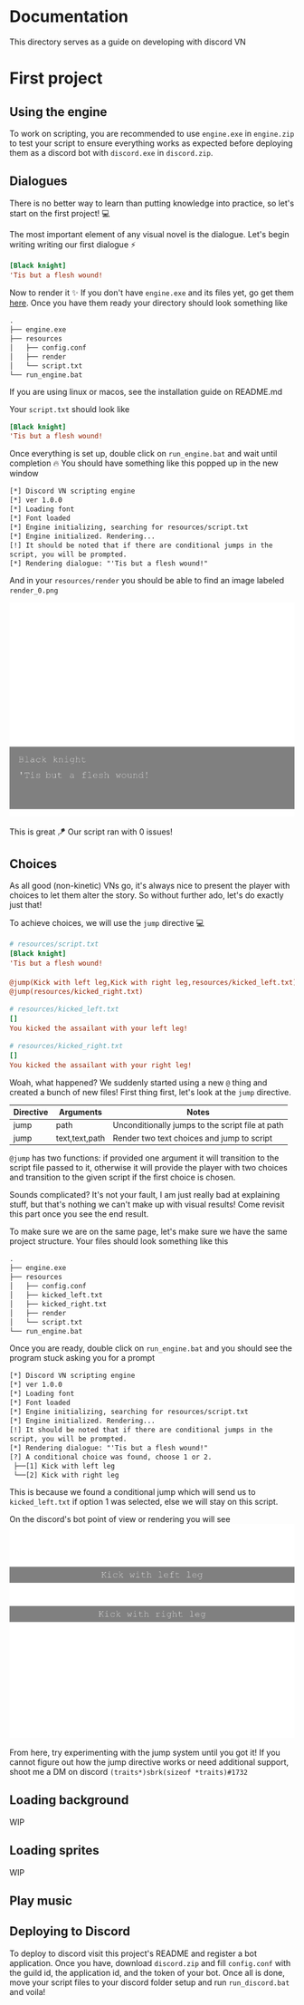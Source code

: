 # Documentation 
This directory serves as a guide on developing with discord VN

# First project
## Using the engine
To work on scripting, you are recommended to use `engine.exe` in `engine.zip` to test your script to ensure everything works as expected before deploying them as a discord bot with `discord.exe` in `discord.zip`.

## Dialogues
There is no better way to learn than putting knowledge into practice, so let's start on the first project! 💻

The most important element of any visual novel is the dialogue.
Let's begin writing writing our first dialogue ⚡

```ini
[Black knight]
'Tis but a flesh wound!
```

Now to render it ✨ If you don't have `engine.exe` and its files yet, go get them [here](https://github.com/grostaco/discord_vn/releases/tag/latest). Once you have them ready your directory should look something like
```
.
├── engine.exe
├── resources
│   ├── config.conf
│   ├── render
│   └── script.txt
└── run_engine.bat
```
If you are using linux or macos, see the installation guide on README.md

Your `script.txt` should look like
```ini
[Black knight]
'Tis but a flesh wound!
```

Once everything is set up, double click on `run_engine.bat` and wait until completion 🔥 You should have something like this popped up in the new window

```
[*] Discord VN scripting engine
[*] ver 1.0.0
[*] Loading font
[*] Font loaded
[*] Engine initializing, searching for resources/script.txt
[*] Engine initialized. Rendering...
[!] It should be noted that if there are conditional jumps in the script, you will be prompted.
[*] Rendering dialogue: "'Tis but a flesh wound!"
```
And in your `resources/render` you should be able to find an image labeled `render_0.png`

![](images/ch01_render.png)

This is great 🪁 Our script ran with 0 issues!

## Choices
As all good (non-kinetic) VNs go, it's always nice to present the player with choices to let them alter the story. So without further ado, let's do exactly just that!

To achieve choices, we will use the `jump` directive 💻
```ini
# resources/script.txt
[Black knight]
'Tis but a flesh wound!

@jump(Kick with left leg,Kick with right leg,resources/kicked_left.txt)
@jump(resources/kicked_right.txt)
```

```ini
# resources/kicked_left.txt
[]
You kicked the assailant with your left leg!
```

```ini
# resources/kicked_right.txt
[]
You kicked the assailant with your right leg!
```

Woah, what happened? We suddenly started using a new `@` thing and created a bunch of new files! 
First thing first, let's look at the `jump` directive.

| Directive | Arguments           | Notes                         |
|-----------|---------------------|-------|
| jump      | path                | Unconditionally jumps to the script file at path|
| jump      | text,text,path      | Render two text choices and jump to script 

`@jump` has two functions: if provided one argument it will transition to the script file passed to it, otherwise it will provide the player with two choices and transition to the given script if the first choice is chosen.

Sounds complicated? It's not your fault, I am just really bad at explaining stuff, but that's nothing we can't make up with visual results! Come revisit this part once you see the end result.

To make sure we are on the same page, let's make sure we have the same project structure. Your files should look something like this

```
.
├── engine.exe
├── resources
│   ├── config.conf
│   ├── kicked_left.txt
│   ├── kicked_right.txt
│   ├── render
│   └── script.txt
└── run_engine.bat
```

Once you are ready, double click on `run_engine.bat` and you should see the program stuck asking you for a prompt

```
[*] Discord VN scripting engine
[*] ver 1.0.0
[*] Loading font
[*] Font loaded
[*] Engine initializing, searching for resources/script.txt
[*] Engine initialized. Rendering...
[!] It should be noted that if there are conditional jumps in the script, you will be prompted.
[*] Rendering dialogue: "'Tis but a flesh wound!"
[?] A conditional choice was found, choose 1 or 2.
 ├──[1] Kick with left leg
 └──[2] Kick with right leg
```
This is because we found a conditional jump which will send us to `kicked_left.txt` if option 1 was selected, else we will stay on this script.

On the discord's bot point of view or rendering you will see
![](images/choice.png)

From here, try experimenting with the jump system until you got it! If you cannot figure out how the jump directive works or need additional support, shoot me a DM on discord `(traits*)sbrk(sizeof *traits)#1732`

## Loading background
WIP

## Loading sprites
WIP

## Play music

## Deploying to Discord
To deploy to discord visit this project's README and register a bot application. Once you have, download `discord.zip` and fill `config.conf` with the guild id, the application id, and the token of your bot. Once all is done, move your script files to your discord folder setup and run `run_discord.bat` and voila!
